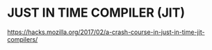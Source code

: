 # JUST IN TIME COMPILER (JIT)

https://hacks.mozilla.org/2017/02/a-crash-course-in-just-in-time-jit-compilers/
